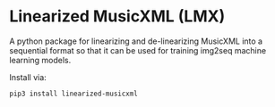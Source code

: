 # Linearized MusicXML (LMX)

A python package for linearizing and de-linearizing MusicXML into a sequential format so that it can be used for training img2seq machine learning models.

Install via:

```
pip3 install linearized-musicxml
```

